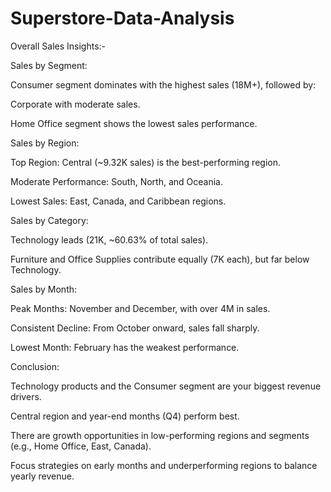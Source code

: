 # Superstore-Data-Analysis

Overall Sales Insights:-

Sales by Segment:


Consumer segment dominates with the highest sales (18M+), followed by:

Corporate with moderate sales.

Home Office segment shows the lowest sales performance.

Sales by Region:

Top Region: Central (~9.32K sales) is the best-performing region.

Moderate Performance: South, North, and Oceania.

Lowest Sales: East, Canada, and Caribbean regions.

Sales by Category:

Technology leads (21K, ~60.63% of total sales).

Furniture and Office Supplies contribute equally (7K each), but far below Technology.

Sales by Month:

Peak Months: November and December, with over 4M in sales.

Consistent Decline: From October onward, sales fall sharply.

Lowest Month: February has the weakest performance.

Conclusion:

Technology products and the Consumer segment are your biggest revenue drivers.

Central region and year-end months (Q4) perform best.

There are growth opportunities in low-performing regions and segments (e.g., Home Office, East, Canada).

Focus strategies on early months and underperforming regions to balance yearly revenue.
